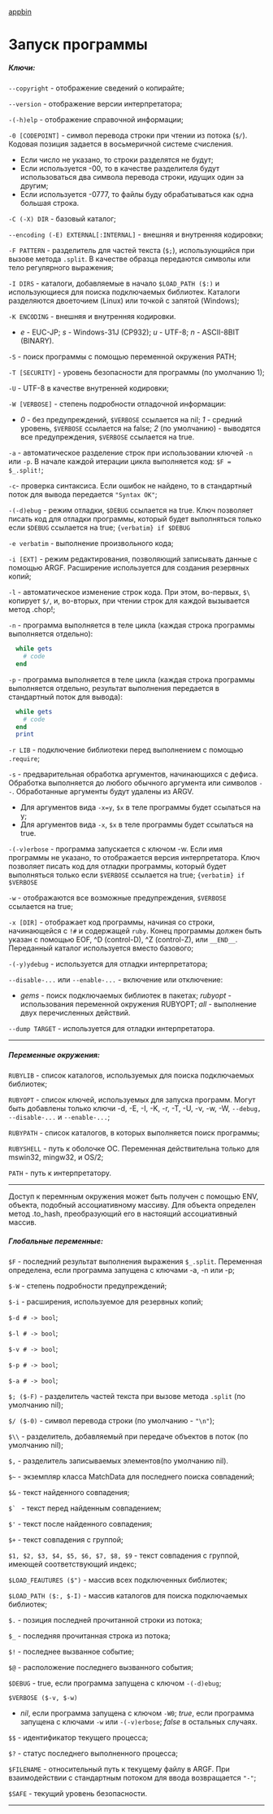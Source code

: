 [appbin]()
# Запуск программы

##### Ключи:

`--copyright` - отображение сведений о копирайте;

`--version` - отображение версии интерпретатора;

`-(-h)elp` - отображение справочной информации;

`-0 [CODEPOINT]` - символ перевода строки при чтении из потока (`$/`). Кодовая позиция задается в восьмеричной системе счисления.

+ Если число не указано, то строки разделятся не будут;
+ Если используется -00, то в качестве разделителя будут использоваться два символа перевода строки, идущих один за другим;
+ Если используется -0777, то файлы буду обрабатываться как одна большая строка.

`-C (-X) DIR` - базовый каталог;

`--encoding (-E) EXTERNAL[:INTERNAL]` - внешняя и внутренняя кодировки;

`-F PATTERN` - разделитель для частей текста (`$;`), использующийся при вызове метода `.split`. В качестве образца передаются символы или тело регулярного выражения;

`-I DIRS` - каталоги, добавляемые в начало `$LOAD_PATH ($:)` и использующиеся для поиска подключаемых библиотек. Каталоги разделяются двоеточием (Linux) или точкой с запятой (Windows);

`-K ENCODING` - внешняя и внутренняя кодировки.

+ _e_ - EUC-JP;
  _s_ - Windows-31J (CP932);
  _u_ - UTF-8;
  _n_ - ASCII-8BIT (BINARY).

`-S` - поиск программы с помощью переменной окружения PATH;

`-T [SECURITY]` - уровень безопасности для программы (по умолчанию 1);

`-U` - UTF-8 в качестве внутренней кодировки;

`-W [VERBOSE]` - степень подробности отладочной информации:

+ _0_ - без предупреждений, `$VERBOSE` ссылается на nil;
  _1_ - средний уровень, `$VERBOSE` ссылается на false;
  _2_ (по умолчанию) - выводятся все предупреждения, `$VERBOSE` ссылается на true.

`-a` - автоматическое разделение строк при использовании ключей `-n` или `-p`. В начале каждой итерации цикла выполняется код: `$F = $_.split!`;

`-c`- проверка синтаксиса. Если ошибок не найдено, то в стандартный поток для вывода передается `"Syntax OK"`;

`-(-d)ebug` - режим отладки, `$DEBUG` ссылается на true. Ключ позволяет писать код для отладки программы, который будет выполняться только если `$DEBUG` ссылается на true;
`{verbatim} if $DEBUG`

`-e verbatim` - выполнение произвольного кода;

`-i [EXT]` - режим редактирования, позволяющий записывать данные с помощью ARGF. Расширение используется для создания резервных копий;

`-l` - автоматическое изменение строк кода. При этом, во-первых, `$\` копирует `$/`, и, во-вторых, при чтении строк для каждой вызывается метод .chop!;

`-n` - программа выполняется в теле цикла (каждая строка программы выполняется отдельно):

```ruby
  while gets
    # code
  end
```

`-p` - программа выполняется в теле цикла (каждая строка программы выполняется отдельно, результат выполнения передается в стандартный поток для вывода):

```ruby
  while gets
    # code
  end
  print
```

`-r LIB` - подключение библиотеки перед выполнением с помощью `.require`;

`-s` - предварительная обработка аргументов, начинающихся с дефиса. Обработка выполняется до любого обычного аргумента или символов `--`. Обработанные аргументы будут удалены из ARGV.

+ Для аргументов вида `-x=y`, `$x` в теле программы будет ссылаться на y;
+	Для аргументов вида `-x`, `$x` в теле программы будет ссылаться на true.

`-(-v)erbose` - программа запускается с ключом -w. Если имя программы не указано, то отображается версия интерпретатора. Ключ позволяет писать код для отладки программы, который будет выполняться только если `$VERBOSE` ссылается на true;
`{verbatim} if $VERBOSE`

`-w` - отображаются все возможные предупреждения, `$VERBOSE` ссылается на true;

`-x [DIR]` - отображает код программы, начиная со строки, начинающейся с `!#` и содержащей `ruby`. Конец программы должен быть указан с помощью EOF, ^D (control-D), ^Z (control-Z), или `__END__`. Переданный каталог используется вместо базового;

`-(-y)ydebug` - используется для отладки интерпретатора;

`--disable-...` или `--enable-...` - включение или отключение:

+ _gems_ - поиск подключаемых библиотек в пакетах;
  _rubyopt_ - использования переменной окружения RUBYOPT;
  _all_ - выполнение двух перечисленных действий.

`--dump TARGET` - используется для отладки интерпретатора.

*****

##### Переменные окружения:

`RUBYLIB` - список каталогов, используемых для поиска подключаемых библиотек;

`RUBYOPT` - список ключей, используемых для запуска программ. Могут быть добавлены только ключи -d, -E, -I, -K, -r, -T, -U, -v, -w, -W, `--debug, --disable-...` и `--enable-...`;

`RUBYPATH` - список каталогов, в которых выполняется поиск программы;

`RUBYSHELL` - путь к оболочке ОС. Переменная действительна только для mswin32, mingw32, и OS/2;

`PATH` - путь к интерпретатору.

*****

Доступ к перемнным окружения может быть получен с помощью ENV, объекта, подобный ассоциативному массиву. Для объекта определен метод .to_hash, преобразующий его в настоящий ассоциативный массив.

##### Глобальные переменные:

`$F` - последний результат выполнения выражения `$_.split`. Переменная определена, если программа запущена с ключами -a, -n или -p;

`$-W` - степень подробности предупреждений;

`$-i` - расширения, используемое для резервных копий;

`$-d # -> bool`;

`$-l # -> bool`;

`$-v # -> bool`;

`$-p # -> bool`;

`$-a # -> bool`;

`$; ($-F)` - разделитель частей текста при вызове метода `.split` (по умолчанию nil);

`$/ ($-0)` - символ перевода строки (по умолчанию - `"\n"`);

`$\\` - разделитель, добавляемый при передаче объектов в поток (по умолчанию nil);

`$,` - разделитель записываемых элементов(по умолчанию nil).

`$~` - экземпляр класса MatchData для последнего поиска совпадений;

`$&` - текст найденного совпадения;

``$` `` - текст перед найденным совпадением;

`$'` - текст после найденного совпадения;

`$+` - текст совпадения с группой;

`$1, $2, $3, $4, $5, $6, $7, $8, $9` - текст совпадения с группой, имеющей соответствующий индекс;

`$LOAD_FEAUTURES ($")` - массив всех подключенных библиотек;

`$LOAD_PATH ($:, $-I)` - массив каталогов для поиска подключаемых библиотек;

`$.` - позиция последней прочитанной строки из потока;

`$_` - последняя прочитанная строка из потока;

`$!` - последнее вызванное событие;

`$@` - расположение последнего вызванного события;

`$DEBUG` - true, если программа запущена с ключом `-(-d)ebug`;

`$VERBOSE ($-v, $-w)`

+ _nil_, если программа запущена с ключом `-W0`;
  _true_, если программа запущена с ключами `-w` или `-(-v)erbose`;
  _false_ в остальных случаях.

`$$` - идентификатор текущего процесса;

`$?` - статус последнего выполненного процесса;

`$FILENAME` - относительный путь к текущему файлу в ARGF. При взаимодействии с стандартным потоком для ввода возвращается `"-"`;

`$SAFE` - текущий уровень безопасности.

*****
